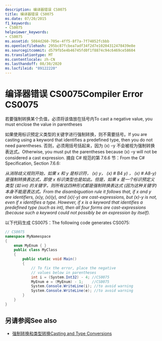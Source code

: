 ```yaml
---
description: 编译器错误 CS0075
title: 编译器错误 CS0075
ms.date: 07/20/2015
f1_keywords:
- CS0075
helpviewer_keywords:
- CS0075
ms.assetid: 5084d260-705e-4ff5-8f7a-7f74052fcbbb
ms.openlocfilehash: 295bc87fcbea7adf34f2d7e10204312478439e8e
ms.sourcegitcommit: d579fb5e4b46745fd0f1f8874c94c6469ce58604
ms.translationtype: MT
ms.contentlocale: zh-CN
ms.lasthandoff: 08/30/2020
ms.locfileid: "89122220"
---
```

# <a name="compiler-error-cs0075"></a><span data-ttu-id="b099d-103">编译器错误 CS0075</span><span class="sxs-lookup"><span data-stu-id="b099d-103">Compiler Error CS0075</span></span>
<span data-ttu-id="b099d-104">若要强制转换某个负值，必须将该值放在括号内</span><span class="sxs-lookup"><span data-stu-id="b099d-104">To cast a negative value, you must enclose the value in parentheses</span></span>  
  
 <span data-ttu-id="b099d-105">如果使用标识预定义类型的关键字进行强制转换，则不需要括号。</span><span class="sxs-lookup"><span data-stu-id="b099d-105">If you are casting using a keyword that identifies a predefined type, then you do not need parentheses.</span></span> <span data-ttu-id="b099d-106">否则，必须用括号括起来，因为 (x) –y 不会被视为强制转换表达式。</span><span class="sxs-lookup"><span data-stu-id="b099d-106">Otherwise, you must put the parentheses because (x) –y will not be considered a cast expression.</span></span> <span data-ttu-id="b099d-107">摘自 C# 规范的第 7.6.6 节：</span><span class="sxs-lookup"><span data-stu-id="b099d-107">From the C# Specification, Section 7.6.6:</span></span>  
  
 <span data-ttu-id="b099d-108">*从消除歧义规则开始，如果 x 和 y 是标识符， (x) y， (x) # B4 y) ， (x) # A8-y) 是强制转换表达式，即使 x 标识类型也是如此。但是，如果 x 是一个标识预定义类型 (如 int) 的关键字，则所有这四种形式都是强制转换表达式 (因为这种关键字) 本身不能是表达式。*</span><span class="sxs-lookup"><span data-stu-id="b099d-108">*From the disambiguation rule it follows that, if x and y are identifiers, (x)y, (x)(y), and (x)(-y) are cast-expressions, but (x)-y is not, even if x identifies a type. However, if x is a keyword that identifies a predefined type (such as int), then all four forms are cast-expressions (because such a keyword could not possibly be an expression by itself).*</span></span>  
  
 <span data-ttu-id="b099d-109">以下代码生成 CS0075：</span><span class="sxs-lookup"><span data-stu-id="b099d-109">The following code generates CS0075:</span></span>  
  
```csharp  
// CS0075  
namespace MyNamespace  
{  
    enum MyEnum { }  
    public class MyClass  
    {  
        public static void Main()  
        {  
            // To fix the error, place the negative  
            // values below in parentheses  
            int i = (System.Int32) - 4; //CS0075  
            MyEnum e = (MyEnum) - 1;    //CS0075  
            System.Console.WriteLine(i); //to avoid warning  
            System.Console.WriteLine(e); //to avoid warning  
        }  
    }  
}  
```  
  
## <a name="see-also"></a><span data-ttu-id="b099d-110">另请参阅</span><span class="sxs-lookup"><span data-stu-id="b099d-110">See also</span></span>

- [<span data-ttu-id="b099d-111">强制转换和类型转换</span><span class="sxs-lookup"><span data-stu-id="b099d-111">Casting and Type Conversions</span></span>](../programming-guide/types/casting-and-type-conversions.md)
